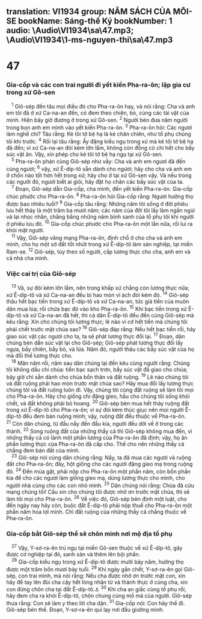 translation: VI1934
group: NĂM SÁCH CỦA MÔI-SE
bookName: Sáng-thế Ký 
bookNumber: 1
audio: \Audio\VI1934\sa\47.mp3; \Audio\VI1934\1-ms-nguyen-thi\sa\47.mp3
-------

<div class="title"><h1>47</h1><h3>Gia-cốp và các con trai người đi yết kiến Pha-ra-ôn; lập gia cư trong xứ Gô-sen</h3></div>
<span class="verse sa_47_1"> <sup>1</sup> Giô-sép đến tâu mọi điều đó cho Pha-ra-ôn hay, và nói rằng: Cha và anh em tôi đã ở xứ Ca-na-an đến, có đem theo chiên, bò, cùng các tài vật của mình. Hiện bây giờ đương ở trong xứ Gô-sen. </span>
<span class="verse sa_47_2"><sup>2</sup> Người bèn đưa năm người trong bọn anh em mình vào yết kiến Pha-ra-ôn. </span>
<span class="verse sa_47_3"><sup>3</sup> Pha-ra-ôn hỏi: Các ngươi làm nghề chi? Tâu rằng: Kẻ tôi tớ bệ hạ là kẻ chăn chiên, như tổ phụ chúng tôi khi trước. </span>
<span class="verse sa_47_4"><sup>4</sup> Rồi lại tâu rằng: Ấy đặng kiều ngụ trong xứ mà kẻ tôi tớ bệ hạ đã đến; vì xứ Ca-na-an đói kém lớn lắm, không còn đồng cỏ chi hết cho bầy súc vật ăn. Vậy, xin phép cho kẻ tôi tớ bệ hạ ngụ tại xứ Gô-sen. <br/></span>
<span class="verse sa_47_5"> <sup>5</sup> Pha-ra-ôn phán cùng Giô-sép như vầy: Cha và anh em ngươi đã đến cùng ngươi; </span>
<span class="verse sa_47_6"><sup>6</sup> vậy, xứ Ê-díp-tô sẵn dành cho ngươi; hãy cho cha và anh em ở chốn nào tốt hơn hết trong xứ; hãy cho ở tại xứ Gô-sen vậy. Và nếu trong các người đó, ngươi biết ai giỏi, hãy đặt họ chăn các bầy súc vật của ta. <br/></span>
<span class="verse sa_47_7"> <sup>7</sup> Đoạn, Giô-sép dẫn Gia-cốp, cha mình, đến yết kiến Pha-ra-ôn. Gia-cốp chúc phước cho Pha-ra-ôn. </span>
<span class="verse sa_47_8"><sup>8</sup> Pha-ra-ôn hỏi Gia-cốp rằng: Ngươi hưởng thọ được bao nhiêu tuổi? </span>
<span class="verse sa_47_9"><sup>9</sup> Gia-cốp tâu rằng: Những năm tôi sống ở đời phiêu lưu hết thảy là một trăm ba mươi năm; các năm của đời tôi lấy làm ngắn ngủi và lại nhọc nhằn, chẳng bằng những năm bình sanh của tổ phụ tôi khi người ở phiêu lưu đó. </span>
<span class="verse sa_47_10"><sup>10</sup> Gia-cốp chúc phước cho Pha-ra-ôn một lần nữa, rồi lui ra khỏi mặt người. <br/></span>
<span class="verse sa_47_11"> <sup>11</sup> Vậy, Giô-sép vâng mạng Pha-ra-ôn, định chỗ ở cho cha và anh em mình, cho họ một sở đất tốt nhứt trong xứ Ê-díp-tô làm sản nghiệp, tại miền Ram-se. </span>
<span class="verse sa_47_12"><sup>12</sup> Giô-sép, tùy theo số người, cấp lương thực cho cha, anh em và cả nhà cha mình. <br/></span>
<div class="title"><h3>Việc cai trị của Giô-sép</h3></div>
<span class="verse sa_47_13"> <sup>13</sup> Vả, sự đói kém lớn lắm, nên trong khắp xứ chẳng còn lương thực nữa; xứ Ê-díp-tô và xứ Ca-na-an đều bị hao mòn vì ách đói kém đó. </span>
<span class="verse sa_47_14"><sup>14</sup> Giô-sép thâu hết bạc tiền trong xứ Ê-díp-tô và xứ Ca-na-an, tức giá tiền của muôn dân mua lúa; rồi chứa bạc đó vào kho Pha-ra-ôn. </span>
<span class="verse sa_47_15"><sup>15</sup> Khi bạc tiền trong xứ Ê-díp-tô và xứ Ca-na-an đã hết, thì cả dân Ê-díp-tô đều đến cùng Giô-sép mà kêu rằng: Xin cho chúng tôi lương thực; lẽ nào vì cớ hết tiền mà chúng tôi phải chết trước mặt chúa sao? </span>
<span class="verse sa_47_16"><sup>16</sup> Giô-sép đáp rằng: Nếu hết bạc tiền rồi, hãy giao súc vật các ngươi cho ta, ta sẽ phát lương thực đổi lại. </span>
<span class="verse sa_47_17"><sup>17</sup> Đoạn, dân chúng bèn dẫn súc vật lại cho Giô-sép; Giô-sép phát lương thực đổi lấy ngựa, bầy chiên, bầy bò, và lừa. Năm đó, người thâu các bầy súc vật của họ mà đổi thế lương thực cho. <br/></span>
<span class="verse sa_47_18"> <sup>18</sup> Mãn năm rồi, năm sau dân chúng lại đến kêu cùng người rằng: Chúng tôi không dấu chi chúa: tiền bạc sạch trơn, bầy súc vật đã giao cho chúa; bây giờ chỉ sẵn dành cho chúa bổn thân và đất ruộng. </span>
<span class="verse sa_47_19"><sup>19</sup> Lẽ nào chúng tôi và đất ruộng phải hao mòn trước mặt chúa sao? Hãy mua đổi lấy lương thực chúng tôi và đất ruộng luôn đi. Vậy, chúng tôi cùng đất ruộng sẽ làm tôi mọi cho Pha-ra-ôn. Hãy cho giống chi đặng gieo, hầu cho chúng tôi sống khỏi chết, và đất không phải bỏ hoang. </span>
<span class="verse sa_47_20"><sup>20</sup> Giô-sép bèn mua hết thảy ruộng đất trong xứ Ê-díp-tô cho Pha-ra-ôn; vì sự đói kém thúc giục nên mọi người Ê-díp-tô đều đem bán ruộng mình; vậy, ruộng đất đều thuộc về Pha-ra-ôn. </span>
<span class="verse sa_47_21"><sup>21</sup> Còn dân chúng, từ đầu nầy đến đầu kia, người đều dời về ở trong các thành. </span>
<span class="verse sa_47_22"><sup>22</sup> Song ruộng đất của những thầy cả thì Giô-sép không mua đến, vì những thầy cả có lãnh một phần lương của Pha-ra-ôn đã định; vậy, họ ăn phần lương thực của Pha-ra-ôn đã cấp cho. Thế cho nên những thầy cả chẳng đem bán đất của mình. <br/></span>
<span class="verse sa_47_23"> <sup>23</sup> Giô-sép nói cùng dân chúng rằng: Nầy, ta đã mua các ngươi và ruộng đất cho Pha-ra-ôn; đây, hột giống cho các ngươi đặng gieo mạ trong ruộng đó. </span>
<span class="verse sa_47_24"><sup>24</sup> Đến mùa gặt, phải nộp cho Pha-ra-ôn một phần năm, còn bốn phần kia để cho các ngươi làm giống gieo mạ, dùng lương thực cho mình, cho người nhà cùng cho các con nhỏ mình. </span>
<span class="verse sa_47_25"><sup>25</sup> Dân chúng nói rằng: Chúa đã cứu mạng chúng tôi! Cầu xin cho chúng tôi được nhờ ơn trước mặt chúa, thì sẽ làm tôi mọi cho Pha-ra-ôn. </span>
<span class="verse sa_47_26"><sup>26</sup> Về việc đó, Giô-sép bèn định một luật, cho đến ngày nay hãy còn, buộc đất Ê-díp-tô phải nộp thuế cho Pha-ra-ôn một phần năm hoa lợi mình. Chỉ đất ruộng của những thầy cả chẳng thuộc về Pha-ra-ôn. <br/></span>
<div class="title"><h3>Gia-cốp bắt Giô-sép thề sẽ chôn mình nơi mộ địa tổ phụ</h3></div>
<span class="verse sa_47_27"> <sup>27</sup> Vậy, Y-sơ-ra-ên trú ngụ tại miền Gô-sen thuộc về xứ Ê-díp-tô, gây được cơ nghiệp tại đó, sanh sản và thêm lên bội phần. <br/></span>
<span class="verse sa_47_28"> <sup>28</sup> Gia-cốp kiều ngụ trong xứ Ê-díp-tô được mười bảy năm, hưởng thọ được một trăm bốn mươi bảy tuổi. </span>
<span class="verse sa_47_29"><sup>29</sup> Khi ngày gần chết, Y-sơ-ra-ên gọi Giô-sép, con trai mình, mà nói rằng: Nếu cha được nhờ ơn trước mặt con, xin hãy để tay lên đùi cha cậy hết lòng nhân từ và thành thực ở cùng cha, xin con đừng chôn cha tại đất Ê-díp-tô.<a data-toggle="tooltip" data-placement="bottom" title="Sa 49:29-32; 50:6">⚓</a></span>
<span class="verse sa_47_30"><sup>30</sup> Khi cha an giấc cùng tổ phụ rồi, hãy đem cha ra khỏi Ê-díp-tô, chôn chung cùng mồ mả của người. Giô-sép thưa rằng: Con sẽ làm y theo lời cha dặn. </span>
<span class="verse sa_47_31"><sup>31</sup> Gia-cốp nói: Con hãy thề đi. Giô-sép bèn thề. Đoạn, Y-sơ-ra-ên quì lạy nơi đầu giường mình. <br/></span>
